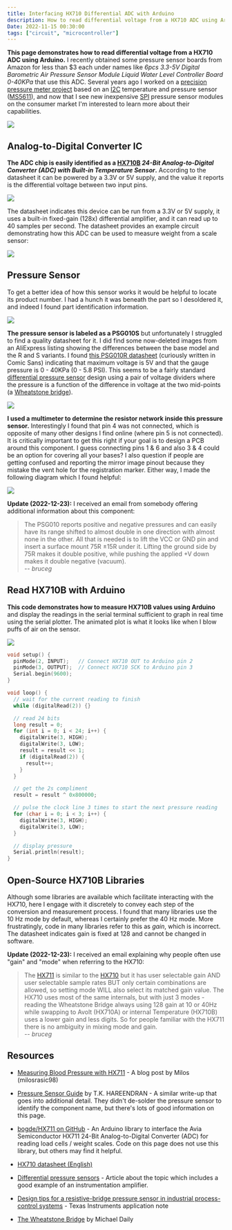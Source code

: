 ```yaml
---
title: Interfacing HX710 Differential ADC with Arduino
description: How to read differential voltage from a HX710 ADC using Arduino
Date: 2022-11-15 00:30:00
tags: ["circuit", "microcontroller"]
---
```


**This page demonstrates how to read differential voltage from a HX710 ADC using Arduino.** I recently obtained some pressure sensor boards from Amazon for less than $3 each under names like _6pcs 3.3-5V Digital Barometric Air Pressure Sensor Module Liquid Water Level Controller Board 0-40KPa_ that use this ADC. Several years ago I worked on a [precision pressure meter project](https://swharden.com/blog/2017-04-29-precision-pressure-meter-project/) based on an [I2C](https://en.wikipedia.org/wiki/I%C2%B2C)  temperature and pressure sensor ([MS5611](https://www.te.com/commerce/DocumentDelivery/DDEController?Action=showdoc&DocId=Data+Sheet%7FMS5611-01BA03%7FB3%7Fpdf%7FEnglish%7FENG_DS_MS5611-01BA03_B3.pdf%7FCAT-BLPS0036)), and now that I see new inexpensive [SPI](https://en.wikipedia.org/wiki/Serial_Peripheral_Interface) pressure sensor modules on the consumer market I'm interested to learn more about their capabilities.

<a href="https://swharden.com/static/2022/11/14/hx710b-pressure-board.jpg">
<img src="https://swharden.com/static/2022/11/14/hx710b-pressure-board.jpg" class="w-75 border border-dark shadow" />
</a>

## Analog-to-Digital Converter IC

**The ADC chip is easily identified as a [HX710B](https://www.electronicscomp.com/datasheet/hx710b-ic-datasheet.pdf) _24-Bit Analog-to-Digital Converter (ADC) with Built-in Temperature Sensor_.** According to the datasheet it can be powered by a 3.3V or 5V supply, and the value it reports is the differential voltage between two input pins. 

<img src="https://swharden.com/static/2022/11/14/hx710b-pinout.jpg" class="my-5 img-fluid w-75 mx-auto d-block">

The datasheet indicates this device can be run from a 3.3V or 5V supply, it uses a built-in fixed-gain (128x) differential amplifier, and it can read up to 40 samples per second. The datasheet provides an example circuit demonstrating how this ADC can be used to measure weight from a scale sensor:

<img src="https://swharden.com/static/2022/11/14/hx710-datasheet.jpg" class="my-5 img-fluid w-75 mx-auto d-block">

## Pressure Sensor

To get a better idea of how this sensor works it would be helpful to locate its product number. I had a hunch it was beneath the part so I desoldered it, and indeed I found part identification information.

<img src="https://swharden.com/static/2022/11/14/hx710b-pressure-psg010s.jpg" class="my-5 border border-dark shadow img-fluid w-75 mx-auto d-block">

**The pressure sensor is labeled as a PSG010S** but unfortunately I struggled to find a quality datasheet for it. I did find some now-deleted images from an AliExpress listing showing the differences between the base model and the R and S variants. 
I found [this PSG010R datasheet](https://www.katranji.com/tocimages/files/536845-544144.pdf) (curiously written in Comic Sans) indicating that maximum voltage is 5V and that the gauge pressure is 0 - 40KPa (0 - 5.8 PSI). This seems to be a fairly standard [differential pressure sensor](https://www.avnet.com/wps/portal/abacus/solutions/technologies/sensors/pressure-sensors/measurement-types/differential/) design using a pair of voltage dividers where the pressure is a function of the difference in voltage at the two mid-points (a [Wheatstone bridge](https://en.wikipedia.org/wiki/Wheatstone_bridge)).

<img src="https://swharden.com/static/2022/11/14/psg-pressure-sensor.jpg" class="my-5 border border-dark shadow img-fluid w-75 mx-auto d-block">

**I used a multimeter to determine the resistor network inside this pressure sensor.** Interestingly I found that pin 4 was not connected, which is opposite of many other designs I find online (where pin 5 is not connected). It is critically important to get this right if your goal is to design a PCB around this component. I guess connecting pins 1 & 6 and also 3 & 4 could be an option for covering all your bases? I also question if people are getting confused and reporting the mirror image pinout because they mistake the vent hole for the registration marker. Either way, I made the following diagram which I found helpful:

<img src="https://swharden.com/static/2023/09/09/pressure-sensor-pinout.png" class="my-5 img-fluid w-50 mx-auto d-block">

**Update (2022-12-23):** I received an email from somebody offering additional information about this component:

> The PSG010 reports positive and negative pressures and can easily have its range shifted to almost double in one direction with almost none in the other.  All that is needed is to lift the VCC or GND pin and insert a surface mount 75R ±15R under it. 
Lifting the ground side by 75R makes it double positive, while pushing the applied +V down makes it double negative (vacuum).<br>
> -- <cite class="text-end">bruceg</cite>

## Read HX710B with Arduino

**This code demonstrates how to measure HX710B values using Arduino** and display the readings in the serial terminal sufficient to graph in real time using the serial plotter. The animated plot is what it looks like when I blow puffs of air on the sensor.

<img src="https://swharden.com/static/2022/11/14/hx710-arduino-plot.gif" class="my-5 img-fluid mx-auto d-block">

```c
void setup() {
  pinMode(2, INPUT);   // Connect HX710 OUT to Arduino pin 2
  pinMode(3, OUTPUT);  // Connect HX710 SCK to Arduino pin 3
  Serial.begin(9600);
}

void loop() {
  // wait for the current reading to finish
  while (digitalRead(2)) {}

  // read 24 bits
  long result = 0;
  for (int i = 0; i < 24; i++) {
    digitalWrite(3, HIGH);
    digitalWrite(3, LOW);
    result = result << 1;
    if (digitalRead(2)) {
      result++;
    }
  }

  // get the 2s compliment
  result = result ^ 0x800000;

  // pulse the clock line 3 times to start the next pressure reading
  for (char i = 0; i < 3; i++) {
    digitalWrite(3, HIGH);
    digitalWrite(3, LOW);
  }

  // display pressure
  Serial.println(result);
}
```

## Open-Source HX710B Libraries

Although some libraries are available which facilitate interacting with the HX710, here I engage with it discretely to convey each step of the conversion and measurement process. I found that many libraries use the 10 Hz mode by default, whereas I certainly prefer the 40 Hz mode. More frustratingly, code in many libraries refer to this as _gain_, which is incorrect. The datasheet indicates gain is fixed at 128 and cannot be changed in software.

**Update (2022-12-23):** I received an email explaining why people often use "gain" and "mode" when referring to the HX710:

> The [HX711](https://www.digikey.com/htmldatasheets/production/1836471/0/0/1/HX711.pdf) is similar to the [HX710](https://www.electronicscomp.com/datasheet/hx710b-ic-datasheet.pdf) but it has user selectable gain AND user selectable sample rates BUT only certain combinations are allowed, so setting mode WILL also select its matched gain value.
The HX710 uses most of the same internals, but with just 3 modes - reading the Wheatstone Bridge always using 128 gain at 10 or 40Hz while swapping to Avolt (HX710A) or internal Temperature (HX710B) uses a lower gain and less digits. So for people familiar with the HX711 there is no ambiguity in mixing mode and gain.<br>
> -- <cite class="text-end">bruceg</cite>

## Resources

* [Measuring Blood Pressure with HX711](https://community.element14.com/challenges-projects/design-challenges/summer-of-sensors-design-challenge/b/blog/posts/designing-a-small-health-monitoring-system-for-the-elderly---hms-blog-4---measuring-blood-pressure) - A blog post by Milos (milosrasic98)

* [Pressure Sensor Guide](https://www.electroschematics.com/pressure-sensor-guide/) by T.K. HAREENDRAN - A similar write-up that goes into additional detail. They didn't de-solder the pressure sensor to identify the component name, but there's lots of good information on this page.

* [bogde/HX711 on GitHub](https://github.com/bogde/HX711) - An Arduino library to interface the Avia Semiconductor HX711 24-Bit Analog-to-Digital Converter (ADC) for reading load cells / weight scales. Code on this page does not use this library, but others may find it helpful.

* [HX710 datasheet (English)](https://www.electronicscomp.com/datasheet/hx710b-ic-datasheet.pdf)

* [Differential pressure sensors](https://www.avnet.com/wps/portal/abacus/solutions/technologies/sensors/pressure-sensors/measurement-types/differential/) - Article about the topic which includes a good example of an instrumentation amplifier.

* [Design tips for a resistive-bridge pressure sensor in industrial process-control systems](https://www.ti.com/lit/an/slyt640/slyt640.pdf) - Texas Instruments application note

* [The Wheatstone Bridge](https://meritsensor.com/the-wheatstone-bridge/) by Michael Daily
